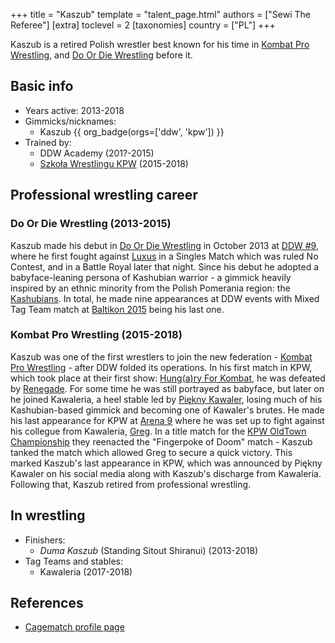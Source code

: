 +++
title = "Kaszub"
template = "talent_page.html"
authors = ["Sewi The Referee"]
[extra]
toclevel = 2
[taxonomies]
country = ["PL"]
+++

Kaszub is a retired Polish wrestler best known for his time in [Kombat Pro Wrestling](@/o/kpw.md), and [Do Or Die Wrestling](@/o/ddw.md) before it.

## Basic info

* Years active: 2013-2018
* Gimmicks/nicknames:
  - Kaszub {{ org_badge(orgs=['ddw', 'kpw']) }}
* Trained by:
  - DDW Academy (201?-2015)
  - [Szkoła Wrestlingu KPW](@/o/szkola-kpw.md) (2015-2018)

## Professional wrestling career

### Do Or Die Wrestling (2013-2015)

Kaszub made his debut in [Do Or Die Wrestling](@/o/ddw.md) in October 2013 at [DDW #9](@/e/ddw/2013-10-25-ddw-9.md), where he first fought against [Luxus](@/w/luxus.md) in a Singles Match which was ruled No Contest, and in a Battle Royal later that night. Since his debut he adopted a babyface-leaning persona of Kashubian warrior - a gimmick heavily inspired by an ethnic minority from the Polish Pomerania region: the [Kashubians][kaszebe]. In total, he made nine appearances at DDW events with Mixed Tag Team match at [Baltikon 2015](@/e/ddw/2015-07-24-ddw-baltikon.md) being his last one.

### Kombat Pro Wrestling (2015-2018)

Kaszub was one of the first wrestlers to join the new federation - [Kombat Pro Wrestling](@/o/kpw.md) - after DDW folded its operations. In his first match in KPW, which took place at their first show: [Hung(a)ry For Kombat](@/e/kpw/2015-11-14-kpw-vs-the-world-hungary-for-kombat.md), he was defeated by [Renegade](@/w/renegade.md). For some time he was still portrayed as babyface, but later on he joined Kawaleria, a heel stable led by [Piękny Kawaler](@/w/piekny-kawaler.md), losing much of his Kashubian-based gimmick and becoming one of Kawaler's brutes. He made his last appearance for KPW at [Arena 9](@/e/kpw/2018-03-10-kpw-arena-9.md) where he was set up to fight against his collegue from Kawaleria, [Greg](@/w/greg.md). In a title match for the [KPW OldTown Championship](@/c/kpw-old-town-championship.md) they reenacted the "Fingerpoke of Doom" match - Kaszub tanked the match which allowed Greg to secure a quick victory. This marked Kaszub's last appearance in KPW, which was announced by Piękny Kawaler on his social media along with Kaszub's discharge from Kawaleria. Following that, Kaszub retired from professional wrestling.

## In wrestling

* Finishers:
  - _Duma Kaszub_ (Standing Sitout Shiranui) (2013-2018)
* Tag Teams and stables:
  - Kawaleria (2017-2018)

## References

* [Cagematch profile page](https://www.cagematch.net/?id=2&nr=14936)

[kaszebe]: https://en.wikipedia.org/wiki/Kashubians
